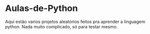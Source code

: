 # Aulas-de-Python

Aqui estão varios projetos aleatórios feitos pra aprender a linguagem python.
Nada muito complicado, só para testar mesmo.

